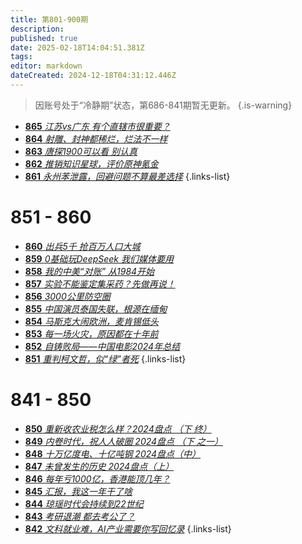 ```yaml
---
title: 第801-900期
description: 
published: true
date: 2025-02-18T14:04:51.381Z
tags: 
editor: markdown
dateCreated: 2024-12-18T04:31:12.446Z
---
```


> 因账号处于“冷静期”状态，第686-841期暂无更新。
> {.is-warning}

<!--
# 891 - 900

{.links-list}

- [**900** **](./801-900/900.md)
- [**899** **](./801-900/899.md)
- [**898** **](./801-900/898.md)
- [**897** **](./801-900/897.md)
- [**896** **](./801-900/896.md)
- [**895** **](./801-900/895.md)
- [**894** **](./801-900/894.md)
- [**893** **](./801-900/893.md)
- [**892** **](./801-900/892.md)
- [**891** **](./801-900/891.md)
{.links-list}

# 881 - 890

- [**890** **](./801-900/890.md)
- [**889** **](./801-900/889.md)
- [**888** **](./801-900/888.md)
- [**887** **](./801-900/887.md)
- [**886** **](./801-900/886.md)
- [**885** **](./801-900/885.md)
- [**884** **](./801-900/884.md)
- [**883** **](./801-900/883.md)
- [**882** **](./801-900/882.md)
- [**881** **](./801-900/881.md)
{.links-list}

# 871 - 880

- [**880** **](./801-900/880.md)
- [**879** **](./801-900/879.md)
- [**878** **](./801-900/878.md)
- [**877** **](./801-900/877.md)
- [**876** **](./801-900/876.md)
- [**875** **](./801-900/875.md)
- [**874** **](./801-900/874.md)
- [**873** **](./801-900/873.md)
- [**872** **](./801-900/872.md)
- [**871** **](./801-900/871.md)
{.links-list}

# 861 - 870

- [**870** **](./801-900/870.md)
- [**869** **](./801-900/869.md)
- [**868** **](./801-900/868.md)
- [**867** **](./801-900/867.md)
- [**866** **](./801-900/866.md)-->
- [**865** *江苏vs广东 有个直辖市很重要？*](./801-900/865.md)
- [**864** *射雕、封神都稀烂，烂法不一样*](./801-900/864.md)
- [**863** *唐探1900可以看 别认真*](./801-900/863.md)
- [**862** *推销知识星球，评价原神氪金*](./801-900/862.md)
- [**861** *永州苯泄露，回避问题不算最差选择*](./801-900/861.md)
{.links-list}

# 851 - 860

- [**860** *出兵5千 抢百万人口大城*](./801-900/860.md)
- [**859** *0基础玩DeepSeek 我们媒体要用*](./801-900/859.md)
- [**858** *我的中美“对账” 从1984开始*](./801-900/858.md)
- [**857** *实验不能鉴定集采药？先做再说！*](./801-900/857.md)
- [**856** *3000公里防空圈*](./801-900/856.md)
- [**855** *中国演员泰国失联，根源在缅甸*](./801-900/855.md)
- [**854** *马斯克大闹欧洲，麦肯锡低头*](./801-900/854.md)
- [**853** *每一场火灾，原因都在十年前*](./801-900/853.md)
- [**852** *自铸败局——中国电影2024年总结*](./801-900/852.md)
- [**851** *重判柯文哲，似“绿”者死*](./801-900/851.md)
{.links-list}

# 841 - 850

- [**850** *重新收农业税怎么样？2024盘点 （下 终）*](./801-900/850.md)
- [**849** *内卷时代，祝人人破圈 2024盘点 （下 之一）*](./801-900/849.md)
- [**848** *十万亿度电、十亿吨钢 2024盘点（中）*](./801-900/848.md)
- [**847** *未曾发生的历史 2024盘点（上）*](./801-900/847.md)
- [**846** *每年亏1000亿，香港能顶几年？*](./801-900/846.md)
- [**845** *汇报，我这一年干了啥*](./801-900/845.md)
- [**844** *琼瑶时代会持续到22世纪*](./801-900/844.md)
- [**843** *考研退潮 都去考公了？*](./801-900/843.md)
- [**842** *文科就业难，AI产业需要你写回忆录*](./801-900/842.md)
{.links-list}

<!--
- [**841** **](./801-900/841.md)
{.links-list}

# 831 - 840

- [**840** **](./801-900/840.md)
- [**839** **](./801-900/839.md)
- [**838** **](./801-900/838.md)
- [**837** **](./801-900/837.md)
- [**836** **](./801-900/836.md)
- [**835** **](./801-900/835.md)
- [**834** **](./801-900/834.md)
- [**833** **](./801-900/833.md)
- [**832** **](./801-900/832.md)
- [**831** **](./801-900/831.md)
{.links-list}

# 821 - 830

- [**830** **](./801-900/830.md)
- [**829** **](./801-900/829.md)
- [**828** **](./801-900/828.md)
- [**827** **](./801-900/827.md)
- [**826** **](./801-900/826.md)
- [**825** **](./801-900/825.md)
- [**824** **](./801-900/824.md)
- [**823** **](./801-900/823.md)
- [**822** **](./801-900/822.md)
- [**821** **](./801-900/821.md)
{.links-list}

# 811 - 820

- [**820** **](./801-900/820.md)
- [**819** **](./801-900/819.md)
- [**818** **](./801-900/818.md)
- [**817** **](./801-900/817.md)
- [**816** **](./801-900/816.md)
- [**815** **](./801-900/815.md)
- [**814** **](./801-900/814.md)
- [**813** **](./801-900/813.md)
- [**812** **](./801-900/812.md)
- [**811** **](./801-900/811.md)
{.links-list}

# 801 - 810

- [**810** **](./801-900/810.md)
- [**809** **](./801-900/809.md)
- [**808** **](./801-900/808.md)
- [**807** **](./801-900/807.md)
- [**806** **](./801-900/806.md)
- [**805** **](./801-900/805.md)
- [**804** **](./801-900/804.md)
- [**803** **](./801-900/803.md)
- [**802** **](./801-900/802.md)
- [**801** **](./801-900/801.md)
{.links-list}

-->